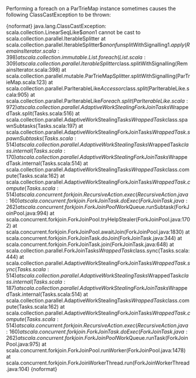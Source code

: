 Performing a foreach on a ParTrieMap instance sometimes causes the following ClassCastException to be thrown:

{noformat}
java.lang.ClassCastException: scala.collection.LinearSeqLike$$anon$1 cannot be cast to scala.collection.parallel.IterableSplitter
        at scala.collection.parallel.IterableSplitter$$anonfun$splitWithSignalling$1.apply(RemainsIterator.scala:398)
        at scala.collection.immutable.List.foreach(List.scala:309)
        at scala.collection.parallel.IterableSplitter$class.splitWithSignalling(RemainsIterator.scala:398)
        at scala.collection.parallel.mutable.ParTrieMapSplitter.splitWithSignalling(ParTrieMap.scala:123)
        at scala.collection.parallel.ParIterableLike$Accessor$class.split(ParIterableLike.scala:905)
        at scala.collection.parallel.ParIterableLike$Foreach.split(ParIterableLike.scala:972)
        at scala.collection.parallel.AdaptiveWorkStealingForkJoinTasks$WrappedTask.split(Tasks.scala:516)
        at scala.collection.parallel.AdaptiveWorkStealingTasks$WrappedTask$class.spawnSubtasks(Tasks.scala:197)
        at scala.collection.parallel.AdaptiveWorkStealingForkJoinTasks$WrappedTask.spawnSubtasks(Tasks.scala:514)
        at scala.collection.parallel.AdaptiveWorkStealingTasks$WrappedTask$class.internal(Tasks.scala:170)
        at scala.collection.parallel.AdaptiveWorkStealingForkJoinTasks$WrappedTask.internal(Tasks.scala:514)
        at scala.collection.parallel.AdaptiveWorkStealingTasks$WrappedTask$class.compute(Tasks.scala:162)
        at scala.collection.parallel.AdaptiveWorkStealingForkJoinTasks$WrappedTask.compute(Tasks.scala:514)
        at scala.concurrent.forkjoin.RecursiveAction.exec(RecursiveAction.java:160)
        at scala.concurrent.forkjoin.ForkJoinTask.doExec(ForkJoinTask.java:262)
        at scala.concurrent.forkjoin.ForkJoinPool$WorkQueue.runSubtask(ForkJoinPool.java:994)
        at scala.concurrent.forkjoin.ForkJoinPool.tryHelpStealer(ForkJoinPool.java:1702)
        at scala.concurrent.forkjoin.ForkJoinPool.awaitJoin(ForkJoinPool.java:1830)
        at scala.concurrent.forkjoin.ForkJoinTask.doJoin(ForkJoinTask.java:344)
        at scala.concurrent.forkjoin.ForkJoinTask.join(ForkJoinTask.java:648)
        at scala.collection.parallel.ForkJoinTasks$WrappedTask$class.sync(Tasks.scala:444)
        at scala.collection.parallel.AdaptiveWorkStealingForkJoinTasks$WrappedTask.sync(Tasks.scala:514)
        at scala.collection.parallel.AdaptiveWorkStealingTasks$WrappedTask$class.internal(Tasks.scala:187)
        at scala.collection.parallel.AdaptiveWorkStealingForkJoinTasks$WrappedTask.internal(Tasks.scala:514)
        at scala.collection.parallel.AdaptiveWorkStealingTasks$WrappedTask$class.compute(Tasks.scala:162)
        at scala.collection.parallel.AdaptiveWorkStealingForkJoinTasks$WrappedTask.compute(Tasks.scala:514)
        at scala.concurrent.forkjoin.RecursiveAction.exec(RecursiveAction.java:160)
        at scala.concurrent.forkjoin.ForkJoinTask.doExec(ForkJoinTask.java:262)
        at scala.concurrent.forkjoin.ForkJoinPool$WorkQueue.runTask(ForkJoinPool.java:975)
        at scala.concurrent.forkjoin.ForkJoinPool.runWorker(ForkJoinPool.java:1478)
        at scala.concurrent.forkjoin.ForkJoinWorkerThread.run(ForkJoinWorkerThread.java:104)
{noformat}

